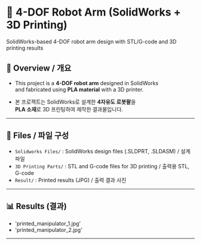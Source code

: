 # 🤖 4-DOF Robot Arm (SolidWorks + 3D Printing)

SolidWorks-based 4-DOF robot arm design with STL/G-code and 3D printing results

## 📌 Overview / 개요
- This project is a **4-DOF robot arm** designed in SolidWorks  
  and fabricated using **PLA material** with a 3D printer.
  
- 본 프로젝트는 SolidWorks로 설계한 **4자유도 로봇팔**을  
  **PLA 소재**로 3D 프린팅하여 제작한 결과물입니다.  

---

## 📂 Files / 파일 구성
- `Solidworks Files/` : SolidWorks design files (.SLDPRT, .SLDASM) / 설계 파일  
- `3D Printing Parts/` : STL and G-code files for 3D printing / 출력용 STL, G-code  
- `Result/` : Printed results (JPG) / 출력 결과 사진
  
---

## 📊 Results (결과)
- 'printed_manipulator_1.jpg'
- 'printed_manipulator_2.jpg'

---
